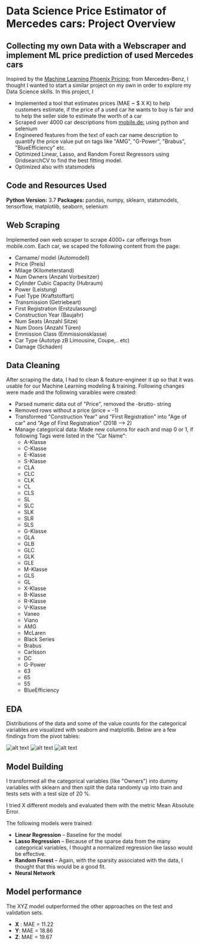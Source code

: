# Data Science Price Estimator of Mercedes cars: Project Overview
## Collecting my own Data with a Webscraper and implement ML price prediction of used Mercedes cars
Inspired by the [Machine Learning Phoenix Pricing:](https://www.daimler.com/karriere/ueber-uns/artificial-intelligence/fuer-nerds/pricing.html) from Mercedes-Benz, I thought I wanted to start a similar project on my own in order to explore my Data Science skills.
In this project, I
* Implemented a tool that estimates prices (MAE ~ $ X K) to help customers estimate, if the price of a used car he wants to buy is fair and to help the seller side to estimate the worth of a car
* Scraped over 4000 car descriptions from [mobile.de:](https://www.mobile.de) using python and selenium
* Engineered features from the text of each car name description to quantify the price value put on tags like "AMG", "G-Power", "Brabus", "BlueEfficiency" etc. 
* Optimized Linear, Lasso, and Random Forest Regressors using GridsearchCV to find the best fitting model. 
* Optimized also with statsmodels 

## Code and Resources Used 
**Python Version:** 3.7 
**Packages:** pandas, numpy, sklearn, statsmodels, tensorflow, matplotlib, seaborn, selenium

## Web Scraping
Implemented own web scraper to scrape 4000+ car offerings from mobile.com. Each car, we scaped the following content from the page:
*	Carname/ model (Automodell)
*	Price (Preis)
* Milage (Kilometerstand)
* Num Owners (Anzahl Vorbesitzer)
*	Cylinder Cubic Capacity (Hubraum)
*	Power (Leistung)
*	Fuel Type (Kraftstoffart)
*	Transmission (Getriebeart) 
*	First Registration (Erstzulassung)
*	Construction Year (Baujahr)
*	Num Seats (Anzahl Sitze)
*	Num Doors (Anzahl Türen)
*	Emmission Class (Emmissionsklasse)
*	Car Type (Autotyp zB Limousine, Coupe,.. etc)
*	Damage (Schaden)

## Data Cleaning
After scraping the data, I had to clean & feature-engineer it up so that it was usable for our Machine Learning modeling & training. Following changes were made and the following varaibles were created:

*	Parsed numeric data out of "Price", removed the -brutto- string
*	Removed rows without a price (price = -1)
*	Transformed "Construction Year" and "First Registration" into "Age of car" and "Age of First Registration" (2018 --> 2)
*	Manage categorical data: Made new columns for each and map 0 or 1, if following Tags were listed in the "Car Name":
    * A-Klasse
    * C-Klasse
    * E-Klasse
    * S-Klasse
    * CLA
    * CLC
    * CLK
    * CL
    * CLS
    * SL
    * SLC
    * SLK
    * SLR
    * SLS
    * G-Klasse
    * GLA
    * GLB
    * GLC
    * GLK
    * GLE
    * M-Klasse
    * GLS
    * GL
    * X-Klasse
    * B-Klasse
    * R-Klasse
    * V-Klasse
    * Vaneo
    * Viano
    * AMG
    * McLaren
    * Black Series
    * Brabus
    * Carlsson
    * DC
    * G-Power
    * 63
    * 65
    * 55
    * BlueEfficiency

## EDA
Distributions of the data and some of the value counts for the categorical variables are visualized with seaborn and matplotlib. Below are a few findings from the pivot tables: 

![alt text](https://github.com/PlayingNumbers/ds_salary_proj/blob/master/salary_by_job_title.PNG "Salary by Position")
![alt text](https://github.com/PlayingNumbers/ds_salary_proj/blob/master/positions_by_state.png "Job Opportunities by State")
![alt text](https://github.com/PlayingNumbers/ds_salary_proj/blob/master/correlation_visual.png "Correlations")

## Model Building 

I transformed all the categorical variables (like "Owners") into dummy variables with sklearn and then split the data randomly up into train and tests sets with a test size of 20 %.   

I tried X different models and evaluated them with the metric Mean Absolute Error.  

The following models were trained:
*	**Linear Regression** – Baseline for the model
*	**Lasso Regression** – Because of the sparse data from the many categorical variables, I thought a normalized regression like lasso would be effective.
*	**Random Forest** – Again, with the sparsity associated with the data, I thought that this would be a good fit. 
*	**Neural Network**

## Model performance
The XYZ model outperformed the other approaches on the test and validation sets. 
*	**X** : MAE = 11.22
*	**Y**: MAE = 18.86
*	**Z**: MAE = 19.67

